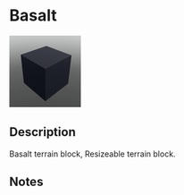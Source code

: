 # Basalt

![Basalt](../Cropped_Blocks/Terrain/Basalt.png)

## Description
<!-- Write a description for this block -->
Basalt terrain block, Resizeable terrain block.

## Notes
<!-- Any extra notes -->
